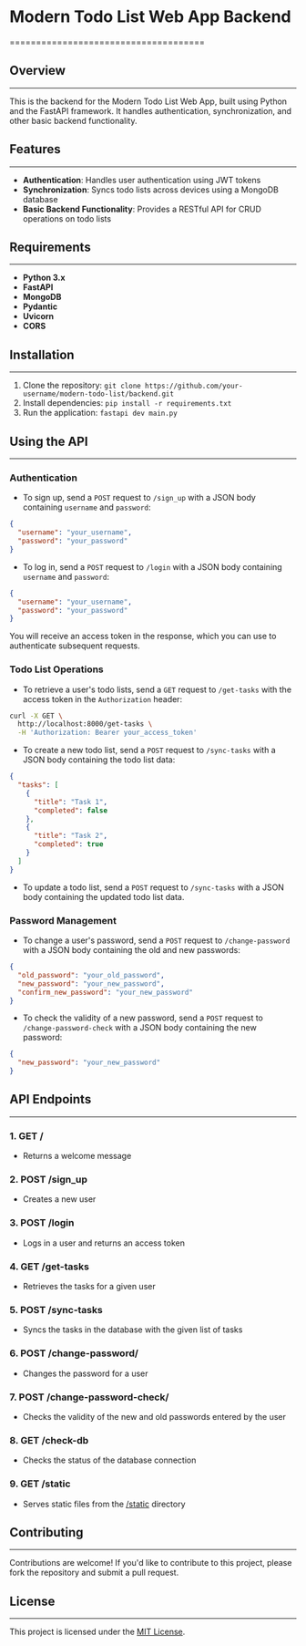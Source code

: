 # Modern Todo List Web App Backend
=====================================

## Overview
------------

This is the backend for the Modern Todo List Web App, built using Python and the FastAPI framework. It handles authentication, synchronization, and other basic backend functionality.

## Features
------------

* **Authentication**: Handles user authentication using JWT tokens
* **Synchronization**: Syncs todo lists across devices using a MongoDB database
* **Basic Backend Functionality**: Provides a RESTful API for CRUD operations on todo lists

## Requirements
---------------

* **Python 3.x**
* **FastAPI**
* **MongoDB**
* **Pydantic**
* **Uvicorn**
* **CORS**

## Installation
------------

1. Clone the repository: `git clone https://github.com/your-username/modern-todo-list/backend.git`
2. Install dependencies: `pip install -r requirements.txt`
3. Run the application: `fastapi dev main.py`

## Using the API
---------------

### Authentication

* To sign up, send a `POST` request to `/sign_up` with a JSON body containing `username` and `password`:
```json
{
  "username": "your_username",
  "password": "your_password"
}
```
* To log in, send a `POST` request to `/login` with a JSON body containing `username` and `password`:
```json
{
  "username": "your_username",
  "password": "your_password"
}
```
You will receive an access token in the response, which you can use to authenticate subsequent requests.

### Todo List Operations

* To retrieve a user's todo lists, send a `GET` request to `/get-tasks` with the access token in the `Authorization` header:
```bash
curl -X GET \
  http://localhost:8000/get-tasks \
  -H 'Authorization: Bearer your_access_token'
```
* To create a new todo list, send a `POST` request to `/sync-tasks` with a JSON body containing the todo list data:
```json
{
  "tasks": [
    {
      "title": "Task 1",
      "completed": false
    },
    {
      "title": "Task 2",
      "completed": true
    }
  ]
}
```
* To update a todo list, send a `POST` request to `/sync-tasks` with a JSON body containing the updated todo list data.

### Password Management

* To change a user's password, send a `POST` request to `/change-password` with a JSON body containing the old and new passwords:
```json
{
  "old_password": "your_old_password",
  "new_password": "your_new_password",
  "confirm_new_password": "your_new_password"
}
```
* To check the validity of a new password, send a `POST` request to `/change-password-check` with a JSON body containing the new password:
```json
{
  "new_password": "your_new_password"
}
```

## API Endpoints
----------------

### 1. GET /
* Returns a welcome message

### 2. POST /sign_up
* Creates a new user

### 3. POST /login
* Logs in a user and returns an access token

### 4. GET /get-tasks
* Retrieves the tasks for a given user

### 5. POST /sync-tasks
* Syncs the tasks in the database with the given list of tasks

### 6. POST /change-password/
* Changes the password for a user

### 7. POST /change-password-check/
* Checks the validity of the new and old passwords entered by the user

### 8. GET /check-db
* Checks the status of the database connection

### 9. GET /static
* Serves static files from the [/static](https://github.com/kyzak-playz/modern-todo-list/backend/static) directory

## Contributing
------------

Contributions are welcome! If you'd like to contribute to this project, please fork the repository and submit a pull request.

## License
-------

This project is licensed under the [MIT License](https://github.com/kyzak-playz/modern-todo-list/LICENSE).